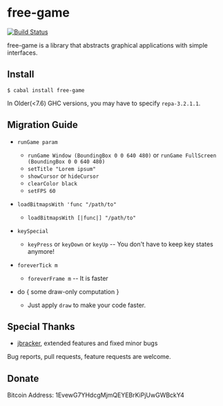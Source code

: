 free-game
=========

[![Build Status](https://secure.travis-ci.org/fumieval/free-game.png?branch=master)](http://travis-ci.org/fumieval/free-game)

free-game is a library that abstracts graphical applications with simple interfaces.

Install
-------------------------------------------------------------------------------------

    $ cabal install free-game

In Older(<7.6) GHC versions, you may have to specify `repa-3.2.1.1`.


Migration Guide
-------------------------------------------------------------------------------------

* `runGame param`
    * `runGame Window (BoundingBox 0 0 640 480)` or `runGame FullScreen (BoundingBox 0 0 640 480)`
    * `setTitle "Lorem ipsum"`
    * `showCursor` or `hideCursor`
    * `clearColor black`
    * `setFPS 60`

* `loadBitmapsWith 'func "/path/to"`
    * `loadBitmapsWith [|func|] "/path/to"`
* `keySpecial`
    * `keyPress` or `keyDown` or `keyUp` -- You don't have to keep key states anymore!
* `foreverTick m`
    * `foreverFrame m` -- It is faster
* do { some draw-only computation }
    * Just apply `draw` to make your code faster.

Special Thanks
------------------------------------------------------------------------------------

* [jbracker](https://github.com/jbracker), extended features and fixed minor bugs

Bug reports, pull requests, feature requests are welcome.

Donate
-------------------------------------

Bitcoin Address: 1EvewG7YHdcgMjmQEYEBrKiPjUwGWBckY4

